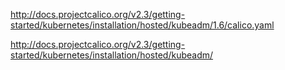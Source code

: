 http://docs.projectcalico.org/v2.3/getting-started/kubernetes/installation/hosted/kubeadm/1.6/calico.yaml

http://docs.projectcalico.org/v2.3/getting-started/kubernetes/installation/hosted/kubeadm/
